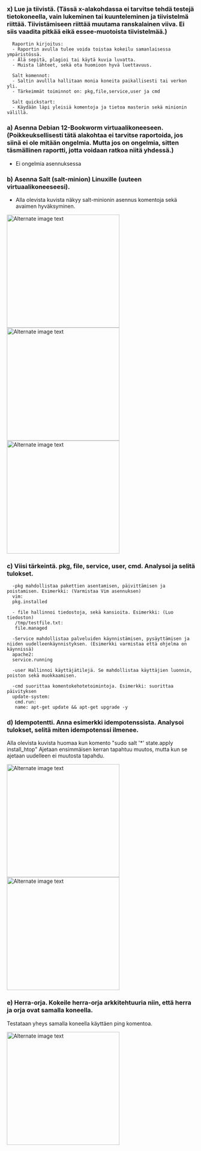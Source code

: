 ### x) Lue ja tiivistä. (Tässä x-alakohdassa ei tarvitse tehdä testejä tietokoneella, vain lukeminen tai kuunteleminen ja tiivistelmä riittää. Tiivistämiseen riittää muutama ranskalainen viiva. Ei siis vaadita pitkää eikä essee-muotoista tiivistelmää.)

      Raportin kirjoitus:
      - Raportin avulla tulee voida toistaa kokeilu samanlaisessa ympäristössä.
      - Älä sepitä, plagioi tai käytä kuvia luvatta.
      - Muista lähteet, sekä ota huomioon hyvä luettavuus.

      Salt komennot:
      - Saltin avullla hallitaan monia koneita paikallisesti tai verkon yli.
      - Tärkeimmät toiminnot on: pkg,file,service,user ja cmd

      Salt quickstart: 
      - Käydään läpi yleisiä komentoja ja tietoa masterin sekä minionin välillä.
      
### a) Asenna Debian 12-Bookworm virtuaalikoneeseen. (Poikkeuksellisesti tätä alakohtaa ei tarvitse raportoida, jos siinä ei ole mitään ongelmia. Mutta jos on ongelmia, sitten täsmällinen raportti, jotta voidaan ratkoa niitä yhdessä.)
  
  - Ei ongelmia asennuksessa

### b) Asenna Salt (salt-minion) Linuxille (uuteen virtuaalikoneeseesi).

 - Alla olevista kuvista näkyy salt-minionin asennus komentoja sekä avaimen hyväksyminen.
   
<img src="https://i.imgur.com/eIQhszg.png" alt="Alternate image text" width="300"/>
<img src="https://i.imgur.com/IzKOUb3.png" alt="Alternate image text" width="300"/>
<img src="https://i.imgur.com/dxIIoM8.png" alt="Alternate image text" width="300"/>

### c) Viisi tärkeintä. pkg, file, service, user, cmd. Analysoi ja selitä tulokset.
      -pkg mahdollistaa pakettien asentamisen, päivittämisen ja poistamisen. Esimerkki: (Varmistaa Vim asennuksen)
      vim:
      pkg.installed
      
      - file hallinnoi tiedostoja, sekä kansioita. Esimerkki: (Luo tiedoston)
       /tmp/testfile.txt:
       file.managed
       
      -Service mahdollistaa palveluiden käynnistämisen, pysäyttämisen ja niiden uudelleenkäynnistyksen. (Esimerkki varmistaa että ohjelma on käynnissä)
      apache2:
      service.running
      
      -user Hallinnoi käyttäjätilejä. Se mahdollistaa käyttäjien luonnin, poiston sekä muokkaamisen.
      
      -cmd suorittaa komentokehotetoimintoja. Esimerkki: suorittaa päivityksen
      update-system:
       cmd.run:
       name: apt-get update && apt-get upgrade -y

### d) Idempotentti. Anna esimerkki idempotenssista. Analysoi tulokset, selitä miten idempotenssi ilmenee.

Alla olevista kuvista huomaa kun komento "sudo salt '*' state.apply install_htop" Ajetaan ensimmäisen kerran tapahtuu muutos, mutta kun se ajetaan uudelleen ei muutosta tapahdu.

<img src="https://i.imgur.com/2i7SmC9.png" alt="Alternate image text" width="300"/>
<img src="https://i.imgur.com/u5CdbTp.png" alt="Alternate image text" width="300"/>

### e) Herra-orja. Kokeile herra-orja arkkitehtuuria niin, että herra ja orja ovat samalla koneella.

Testataan yheys samalla koneella käyttäen ping komentoa.

<img src="https://i.imgur.com/Y0P9JHl.png" alt="Alternate image text" width="300"/>
